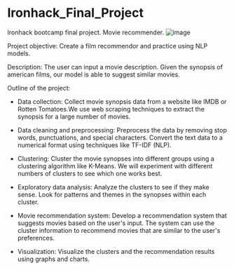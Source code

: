 # Ironhack_Final_Project
Ironhack bootcamp final project. Movie recommender.
![image](https://github.com/dablancog/Ironhack_Final_Project/assets/71353228/1c4070b3-4f46-4d0c-adb1-f8f9a61a39d6)

Project objective: 
Create a film recommendor and practice using NLP models.

Description:
The user can input a movie description. Given the synopsis of american films, our model is able to suggest similar movies.

Outline of the project:
- Data collection: 
Collect movie synopsis data from a website like IMDB or Rotten Tomatoes.We use web scraping techniques to extract the synopsis for a large number of movies.

- Data cleaning and preprocessing: 
Preprocess the data by removing stop words, punctuations, and special characters. Convert the text data to a numerical format using techniques like TF-IDF (NLP).

- Clustering: 
Cluster the movie synopses into different groups using a clustering algorithm like K-Means. We will experiment with different numbers of clusters to see which one works best.

- Exploratory data analysis: 
Analyze the clusters to see if they make sense. Look for patterns and themes in the synopses within each cluster.

- Movie recommendation system: 
Develop a recommendation system that suggests movies based on the user's input. The system can use the cluster information to recommend movies that are similar to the user's preferences.

- Visualization: Visualize the clusters and the recommendation results using graphs and charts.
